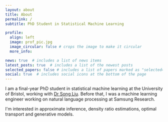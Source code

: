```yaml
---
layout: about
title: About
permalink: /
subtitle: PhD Student in Statistical Machine Learning

profile:
  align: left
  image: prof_pic.jpg
  image_circular: false # crops the image to make it circular
  more_info: 

news: true  # includes a list of news items
latest_posts: true  # includes a list of the newest posts
selected_papers: false # includes a list of papers marked as "selected={true}"
social: true  # includes social icons at the bottom of the page
---
```


I am a final-year PhD student in statistical machine learning at the University of Bristol, working with [Dr Song Liu](https://allmodelsarewrong.net/). Before that, I was a machine learning engineer working on natural language processing at Samsung Research.

I'm interested in approximate inference, density ratio estimations, optimal transport and generative models.


